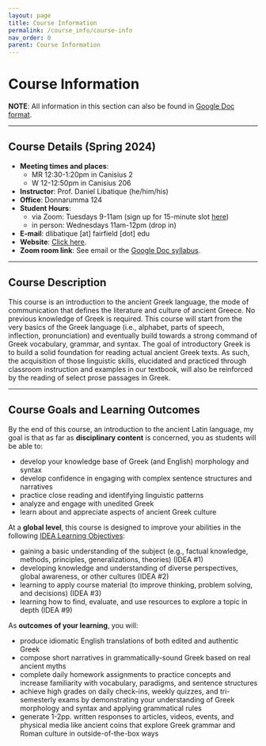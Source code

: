 ```yaml
---
layout: page
title: Course Information
permalink: /course_info/course-info
nav_order: 0
parent: Course Information
---
```


# Course Information

**NOTE**: All information in this section can also be found in [Google Doc format](https://docs.google.com/document/d/135wVK8K9Mr6RA9HPohA1RQFsiGG8P01S37LE-kFHNxI/edit?usp=sharing). 

***

## Course Details (Spring 2024)

* **Meeting times and places**: 
    * MR 12:30-1:20pm in Canisius 2
    * W 12-12:50pm in Canisius 206  
* **Instructor**: Prof. Daniel Libatique (he/him/his)  
* **Office**: Donnarumma 124  
* **Student Hours**: 
    * via Zoom: Tuesdays 9-11am (sign up for 15-minute slot [here](https://zcal.co/i/0w7IT80I))
    * in person: Wednesdays 11am-12pm (drop in)  
* **E-mail**: dlibatique [at] fairfield [dot] edu  
* **Website**: [Click here](https://libatique.info).  
* **Zoom room link**: See email or the [Google Doc syllabus](https://docs.google.com/document/d/135wVK8K9Mr6RA9HPohA1RQFsiGG8P01S37LE-kFHNxI/edit?usp=sharing).

***

## Course Description

This course is an introduction to the ancient Greek language, the mode of communication that defines the literature and culture of ancient Greece. No previous knowledge of Greek is required. This course will start from the very basics of the Greek language (i.e., alphabet, parts of speech, inflection, pronunciation) and eventually build towards a strong command of Greek vocabulary, grammar, and syntax. The goal of introductory Greek is to build a solid foundation for reading actual ancient Greek texts. As such, the acquisition of those linguistic skills, elucidated and practiced through classroom instruction and examples in our textbook, will also be reinforced by the reading of select prose passages in Greek.

***

## Course Goals and Learning Outcomes

By the end of this course, an introduction to the ancient Latin language, my goal is that as far as **disciplinary content** is concerned, you as students will be able to:
* develop your knowledge base of Greek (and English) morphology and syntax
* develop confidence in engaging with complex sentence structures and narratives
* practice close reading and identifying linguistic patterns
* analyze and engage with unedited Greek
* learn about and appreciate aspects of ancient Greek culture

At a **global level**, this course is designed to improve your abilities in the following [IDEA Learning Objectives](https://www.ideaedu.org/idea-notes-on-learning/):
* gaining a basic understanding of the subject (e.g., factual knowledge, methods, principles, generalizations, theories) (IDEA #1)
* developing knowledge and understanding of diverse perspectives, global awareness, or other cultures (IDEA #2)
* learning to apply course material (to improve thinking, problem solving, and decisions) (IDEA #3)
* learning how to find, evaluate, and use resources to explore a topic in depth (IDEA #9)

As **outcomes of your learning**, you will:
* produce idiomatic English translations of both edited and authentic Greek
* compose short narratives in grammatically-sound Greek based on real ancient myths
* complete daily homework assignments to practice concepts and increase familiarity with vocabulary, paradigms, and sentence structures
* achieve high grades on daily check-ins, weekly quizzes, and tri-semesterly exams by demonstrating your understanding of Greek morphology and syntax and applying grammatical rules
* generate 1-2pp. written responses to articles, videos, events, and physical media like ancient coins that explore Greek grammar and Roman culture in outside-of-the-box ways

